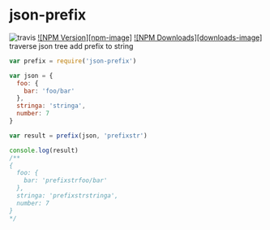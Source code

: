 # json-prefix

![travis](https://travis-ci.org/moonou/json-prefix.svg?branch=master)
[![NPM Version][npm-image]][npm-url]
[![NPM Downloads][downloads-image]][downloads-url]
traverse json tree add prefix to string
``` javascript
var prefix = require('json-prefix')

var json = {
  foo: {
    bar: 'foo/bar'
  },
  stringa: 'stringa',
  number: 7
}

var result = prefix(json, 'prefixstr')

console.log(result)
/**
{
  foo: {
    bar: 'prefixstrfoo/bar'
  },
  stringa: 'prefixstrstringa',
  number: 7  
}
*/
```

[npm-url]: https://www.npmjs.com/package/json-prefix
[downloads-url]: https://www.npmjs.com/package/json-prefix
